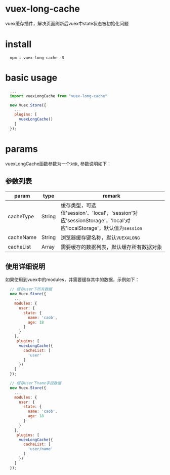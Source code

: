 # vuex-long-cache
vuex缓存插件，解决页面刷新后vuex中state状态被初始化问题

# install
```
  npm i vuex-long-cache -S
```

# basic usage
```javascript
  ...
  import vuexLongCache from "vuex-long-cache"

  new Vuex.Store({
    ...
    plugins: [
      vuexLongCache()
    ]
  });
```

# params
vuexLongCache函数参数为一个`对象`, 参数说明如下：

## 参数列表
|      param      |  type  | remark |
|  -------------  | ------ | ------ |
| cacheType       | String | 缓存类型，可选值'session'、'local'，'session'对应'sessionStorage'，'local'对应'localStorage'，默认值为`session` |
| cacheName       | String | 浏览器缓存键名称，默认`VUEXALONG` |
| cacheList       | Array  | 需要缓存的数据列表，默认缓存所有数据对象 |

## 使用详细说明
如果使用到vuex中的modules，并需要缓存其中的数据，示例如下：
```javascript
  // 缓存user下所有数据
  new Vuex.Store({
    ...
    modules: {
      user: {
        state: {
          name: 'caob',
          age: 18
        }
      }
    },
     plugins: [
      vuexLongCache({
        cacheList: [
          'user'
        ]
      })
    ]
  });

  // 缓存user下name字段数据
  new Vuex.Store({
    ...
    modules: {
      user: {
        state: {
          name: 'caob',
          age: 18
        }
      }
    },
     plugins: [
      vuexLongCache({
        cacheList: [
          'user/name'
        ]
      })
    ]
  });
```